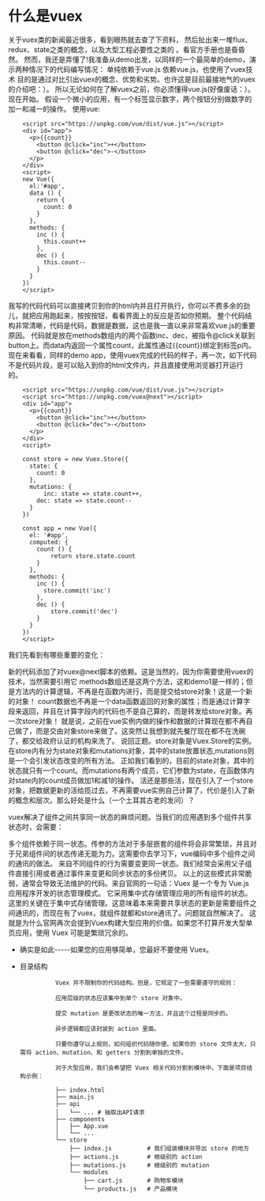 
# **什么是vuex** #

关于vuex类的新闻最近很多，看到眼热就去查了下资料，
然后扯出来一堆flux、redux、state之类的概念，以及大型工程必要性之类的
。看官方手册也是昏昏然。
然而，我还是弄懂了!我准备从demo出发，以同样的一个最简单的demo，演示两种情况下的代码编写情况：
单纯依赖于vue.js
依赖vue.js，也使用了vuex技术
目的是通过对比引出vuex的概念、优势和劣势。也许这是目前最接地气的vuex的介绍吧：）。
所以无论如何在了解vuex之前，你必须懂得vue.js(好像废话：）。现在开始。
假设一个微小的应用，有一个标签显示数字，两个按钮分别做数字的加一和减一的操作。
使用vue:

        <script src="https://unpkg.com/vue/dist/vue.js"></script>
        <div id="app">
          <p>{{count}}
            <button @click="inc">+</button>
            <button @click="dec">-</button>
          </p>
        </div>
        <script>
        new Vue({
          el:'#app',
          data () {
            return {
              count: 0
            }
          },
          methods: {
            inc () {
              this.count++
            },
            dec () {
              this.count--
            }
          }
        })
        </script>
    
我写的代码代码可以直接拷贝到你的html内并且打开执行，你可以不费多余的劲儿，就把应用跑起来，按按按钮，看看界面上的反应是否如你预期。
整个代码结构非常清晰，代码是代码，数据是数据，这也是我一直以来非常喜欢vue.js的重要原因。
代码就是放在methods数组内的两个函数inc、dec，被指令@click关联到button上。而data内返回一个属性count，此属性通过{{count}}绑定到标签p内。
现在来看看，同样的demo app，使用vuex完成的代码的样子，再一次，如下代码不是代码片段，是可以贴入到你的html文件内，并且直接使用浏览器打开运行的。

        <script src="https://unpkg.com/vue/dist/vue.js"></script>
        <script src="https://unpkg.com/vuex@next"></script>
        <div id="app">
          <p>{{count}}
            <button @click="inc">+</button>
            <button @click="dec">-</button>
          </p>
        </div>
        <script>

        const store = new Vuex.Store({
          state: {
            count: 0
          },
          mutations: {
              inc: state => state.count++,
            dec: state => state.count--
          }
        })

        const app = new Vue({
          el: '#app',
          computed: {
            count () {
                return store.state.count
            }
          },
          methods: {
            inc () {
              store.commit('inc')
            },
            dec () {
                store.commit('dec')
            }
          }
        })
        </script>
        
我们先看到有哪些重要的变化：

新的代码添加了对vuex@next脚本的依赖。这是当然的，因为你需要使用vuex的技术，当然需要引用它
methods数组还是这两个方法，这和demo1是一样的；但是方法内的计算逻辑，不再是在函数内进行，而是提交给store对象！这是一个新的对象！
count数据也不再是一个data函数返回的对象的属性；而是通过计算字段来返回，并且在计算字段内的代码也不是自己算的，而是转发给store对象。再一次store对象！
就是说，之前在vue实例内做的操作和数据的计算现在都不再自己做了，而是交由对象store来做了。这突然让我想到就先餐厅现在都不在洗碗了，都交给政府认证的机构来洗了。
说回正题。store对象是Vuex.Store的实例。在store内有分为state对象和mutations对象，其中的state放置状态,mutations则是一个会引发状态改变的所有方法。
正如我们看到的，目前的state对象，其中的状态就只有一个count。而mutations有两个成员，它们参数为state，在函数体内对state内的count成员做加1和减1的操作。
活还是那些活，现在引入了一个store对象，把数据更新的活给揽过去，不再需要vue实例自己计算了，代价是引入了新的概念和层次。那么好处是什么（一个土耳其古老的发问）？

vuex解决了组件之间共享同一状态的麻烦问题。当我们的应用遇到多个组件共享状态时，会需要：

多个组件依赖于同一状态。传参的方法对于多层嵌套的组件将会非常繁琐，并且对于兄弟组件间的状态传递无能为力。这需要你去学习下，vue编码中多个组件之间的通讯的做法。
来自不同组件的行为需要变更同一状态。我们经常会采用父子组件直接引用或者通过事件来变更和同步状态的多份拷贝。
以上的这些模式非常脆弱，通常会导致无法维护的代码。来自官网的一句话：Vuex 是一个专为 Vue.js 应用程序开发的状态管理模式。
它采用集中式存储管理应用的所有组件的状态。
这里的关键在于集中式存储管理。这意味着本来需要共享状态的更新是需要组件之间通讯的，而现在有了vuex，就组件就都和store通讯了。问题就自然解决了。
这就是为什么官网再次会提到Vuex构建大型应用的价值。如果您不打算开发大型单页应用，使用 Vuex 可能是繁琐冗余的。

- 确实是如此-----如果您的应用够简单，您最好不要使用 Vuex。


- 目录结构

                Vuex 并不限制你的代码结构。但是，它规定了一些需要遵守的规则：

                应用层级的状态应该集中到单个 store 对象中。

                提交 mutation 是更改状态的唯一方法，并且这个过程是同步的。

                异步逻辑都应该封装到 action 里面。

                只要你遵守以上规则，如何组织代码随你便。如果你的 store 文件太大，只需将 action、mutation、和 getters 分割到单独的文件。

                对于大型应用，我们会希望把 Vuex 相关代码分割到模块中。下面是项目结构示例：

                ├── index.html
                ├── main.js
                ├── api
                │   └── ... # 抽取出API请求
                ├── components
                │   ├── App.vue
                │   └── ...
                └── store
                    ├── index.js          # 我们组装模块并导出 store 的地方
                    ├── actions.js        # 根级别的 action
                    ├── mutations.js      # 根级别的 mutation
                    └── modules
                        ├── cart.js       # 购物车模块
                        └── products.js   # 产品模块
